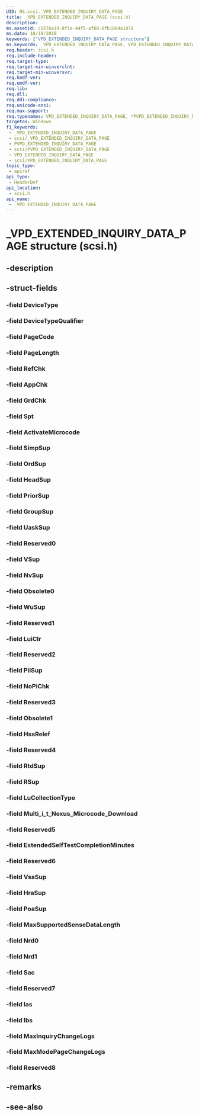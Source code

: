 ```yaml
---
UID: NS:scsi._VPD_EXTENDED_INQUIRY_DATA_PAGE
title: _VPD_EXTENDED_INQUIRY_DATA_PAGE (scsi.h)
description: 
ms.assetid: c1576a19-8f1a-44f5-af68-6fb1804a1878
ms.date: 10/19/2018
keywords: ["VPD_EXTENDED_INQUIRY_DATA_PAGE structure"]
ms.keywords: _VPD_EXTENDED_INQUIRY_DATA_PAGE, VPD_EXTENDED_INQUIRY_DATA_PAGE, *PVPD_EXTENDED_INQUIRY_DATA_PAGE,
req.header: scsi.h
req.include-header: 
req.target-type: 
req.target-min-winverclnt: 
req.target-min-winversvr: 
req.kmdf-ver: 
req.umdf-ver: 
req.lib: 
req.dll: 
req.ddi-compliance: 
req.unicode-ansi: 
req.max-support: 
req.typenames: VPD_EXTENDED_INQUIRY_DATA_PAGE, *PVPD_EXTENDED_INQUIRY_DATA_PAGE
targetos: Windows
f1_keywords:
 - _VPD_EXTENDED_INQUIRY_DATA_PAGE
 - scsi/_VPD_EXTENDED_INQUIRY_DATA_PAGE
 - PVPD_EXTENDED_INQUIRY_DATA_PAGE
 - scsi/PVPD_EXTENDED_INQUIRY_DATA_PAGE
 - VPD_EXTENDED_INQUIRY_DATA_PAGE
 - scsi/VPD_EXTENDED_INQUIRY_DATA_PAGE
topic_type:
 - apiref
api_type:
 - HeaderDef
api_location:
 - scsi.h
api_name:
 - _VPD_EXTENDED_INQUIRY_DATA_PAGE
---
```


# _VPD_EXTENDED_INQUIRY_DATA_PAGE structure (scsi.h)


## -description

## -struct-fields

### -field DeviceType

### -field DeviceTypeQualifier

### -field PageCode

### -field PageLength

### -field RefChk

### -field AppChk

### -field GrdChk

### -field Spt

### -field ActivateMicrocode

### -field SimpSup

### -field OrdSup

### -field HeadSup

### -field PriorSup

### -field GroupSup

### -field UaskSup

### -field Reserved0

### -field VSup

### -field NvSup

### -field Obsolete0

### -field WuSup

### -field Reserved1

### -field LuiClr

### -field Reserved2

### -field PiiSup

### -field NoPiChk

### -field Reserved3

### -field Obsolete1

### -field HssRelef

### -field Reserved4

### -field RtdSup

### -field RSup

### -field LuCollectionType

### -field Multi_i_t_Nexus_Microcode_Download

### -field Reserved5

### -field ExtendedSelfTestCompletionMinutes

### -field Reserved6

### -field VsaSup

### -field HraSup

### -field PoaSup

### -field MaxSupportedSenseDataLength

### -field Nrd0

### -field Nrd1

### -field Sac

### -field Reserved7

### -field Ias

### -field Ibs

### -field MaxInquiryChangeLogs

### -field MaxModePageChangeLogs

### -field Reserved8

## -remarks

## -see-also


